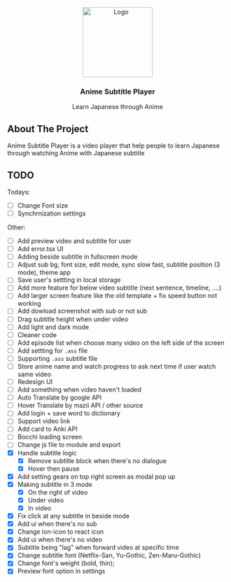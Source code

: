 <div align="center">
  <a href="https://github.com/LostArrows27/anime-subtitle-player">
    <img src="https://i.pinimg.com/736x/0a/77/ab/0a77ab9b741887432031c9d0670ac3f3.jpg" alt="Logo" width="160" height="160">
  </a>
  <h3>Anime Subtitle Player</h3>
<div>Learn Japanese through Anime</div>
</div>

## About The Project

Anime Subtitle Player is a video player that help people to learn Japanese through watching Anime with Japanese subtitle

## TODO

Todays:

- [ ] Change Font size
- [ ] Synchrnization settings

Other:

- [ ] Add preview video and subtitle for user
- [ ] Add error.tsx UI
- [ ] Adding beside subtitle in fullscreen mode
- [ ] Adjust sub bg, font size, edit mode, sync slow fast, subtitle position (3 mode), theme app
- [ ] Save user's settting in local storage
- [ ] Add more feature for below video subtitle (next sentence, timeline, ....)
- [ ] Add larger screen feature like the old template + fix speed button not working
- [ ] Add dowload screenshot with sub or not sub
- [ ] Drag subtitle height when under video
- [ ] Add light and dark mode
- [ ] Cleaner code
- [ ] Add episode list when choose many video on the left side of the screen
- [ ] Add settting for `.ass` file
- [ ] Supporting `.ass` subtitle file
- [ ] Store anime name and watch progress to ask next time if user watch same video
- [ ] Redesign UI
- [ ] Add something when video haven't loaded
- [ ] Auto Translate by google API
- [ ] Hover Translate by mazii API / other source
- [ ] Add login + save word to dictionary
- [ ] Support video link
- [ ] Add card to Anki API
- [ ] Bocchi loading screen
- [ ] Change js file to module and export
- [x] Handle subtitle logic
  - [x] Remove subtitle block when there's no dialogue
  - [x] Hover then pause
- [x] Add setting gears on top right screen as modal pop up
- [x] Making subtitle in 3 mode
  - [x] On the right of video
  - [x] Under video
  - [x] In video
- [x] Fix click at any subtitle in beside mode
- [x] Add ui when there's no sub
- [x] Change ion-icon to react icon
- [x] Add ui when there's no video
- [x] Subtitle being "lag" when forward video at specific time
- [x] Change subtitle font (Netflix-San, Yu-Gothic, Zen-Maru-Gothic)
- [x] Change font's weight (bold, thin);
- [x] Preview font option in settings
